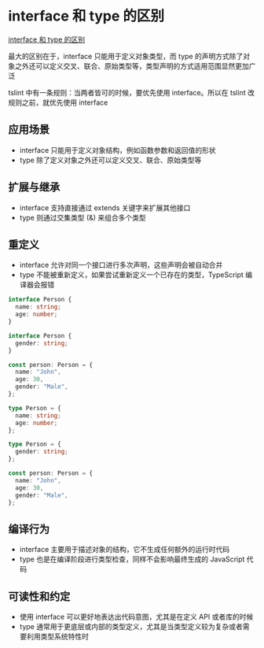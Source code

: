 # interface 和 type 的区别

[interface 和 type 的区别](https://www.typescriptlang.org/docs/handbook/2/everyday-types.html#differences-between-type-aliases-and-interfaces)

最大的区别在于，interface 只能用于定义对象类型，而 type 的声明方式除了对象之外还可以定义交叉、联合、原始类型等，类型声明的方式适用范围显然更加广泛

tslint 中有一条规则：当两者皆可的时候，要优先使用 interface。所以在 tslint 改规则之前，就优先使用 interface

## 应用场景

- interface 只能用于定义对象结构，例如函数参数和返回值的形状
- type 除了定义对象之外还可以定义交叉、联合、原始类型等

## 扩展与继承

- interface 支持直接通过 extends 关键字来扩展其他接口
- type 则通过交集类型 (&) 来组合多个类型

## 重定义

- interface 允许对同一个接口进行多次声明，这些声明会被自动合并
- type 不能被重新定义，如果尝试重新定义一个已存在的类型，TypeScript 编译器会报错

```ts
interface Person {
  name: string;
  age: number;
}

interface Person {
  gender: string;
}

const person: Person = {
  name: "John",
  age: 30,
  gender: "Male",
};
```

```ts
type Person = {
  name: string;
  age: number;
};

type Person = {
  gender: string;
};

const person: Person = {
  name: "John",
  age: 30,
  gender: "Male",
};
```

## 编译行为

- interface 主要用于描述对象的结构，它不生成任何额外的运行时代码
- type 也是在编译阶段进行类型检查，同样不会影响最终生成的 JavaScript 代码

## 可读性和约定

- 使用 interface 可以更好地表达出代码意图，尤其是在定义 API 或者库的时候
- type 通常用于更底层或内部的类型定义，尤其是当类型定义较为复杂或者需要利用类型系统特性时
